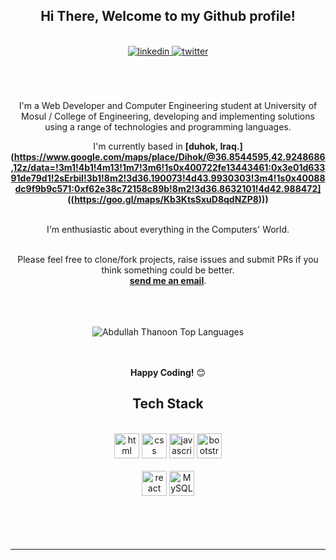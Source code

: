 
<div align="center">
<h2> Hi There, Welcome to my Github profile!</h2>
<br>
<a href="www.linkedin.com/in/abdullah-thanoon-younis-aljabory" target="_blank">
<img src=https://img.shields.io/badge/linkedin-%2300acee.svg?color=405DE6&style=for-the-badge&logo=linkedin&logoColor=white alt=linkedin style="margin-bottom: 5px;" />
</a>
<a href="[https://twitter.com/khalid_altuma](https://twitter.com/Abdullah_Thanon)" target="_blank">
<img src=https://img.shields.io/badge/twitter-%2300acee.svg?color=1DA1F2&style=for-the-badge&logo=twitter&logoColor=white alt=twitter style="margin-bottom: 5px;" />
</a>
<br />
<br />
<br />
<br />

I'm a Web Developer and Computer Engineering student at University of Mosul / College of Engineering, developing and implementing solutions using a range of technologies and programming languages.
<br />

I'm currently based in **[duhok, Iraq.](https://www.google.com/maps/place/Dihok/@36.8544595,42.9248686,12z/data=!3m1!4b1!4m13!1m7!3m6!1s0x400722fe13443461:0x3e01d63391de79d1!2sErbil!3b1!8m2!3d36.190073!4d43.9930303!3m4!1s0x40088dc9f9b9c571:0xf62e38c72158c89b!8m2!3d36.8632101!4d42.988472]
((https://goo.gl/maps/Kb3KtsSxuD8qdNZP8)))**

<br />
I'm enthusiastic about everything in the Computers' World.
<br />
<br />

Please feel free to clone/fork projects, raise issues and submit PRs if you think something could be better.<br />
<a href="mailto:Khalid.a.tuma@gmail.com"><b>send me an email</b></a>.
<br />
<br />

<br />
<br />
<img src="https://github-readme-stats.vercel.app/api/top-langs/?username=AbdullahTh7&layout=compact&theme=dark&bg_color=0A0A0A" alt="Abdullah Thanoon Top Languages"/>
<br />
<br />
<br />

**Happy Coding!** 😊

</div>

<div align="center">

## Tech Stack

<br />
<a margin="10" href="https://developer.mozilla.org/en-US/docs/Web/HTML" target="_blank"><img margin="10px" height="40" src="https://github.com/abdoachhoubi/abdoachhoubi/blob/main/svgs/html.svg" alt="html"></a>
<a margin="10" href="https://developer.mozilla.org/en-US/docs/Web/CSS" target="_blank"><img margin="10px" height="40" src="https://github.com/abdoachhoubi/abdoachhoubi/blob/main/svgs/css.svg" alt="css"></a>
<a margin="10" href="https://developer.mozilla.org/en-US/docs/Web/JavaScript" target="_blank"><img margin="10px" height="40" src="https://github.com/abdoachhoubi/abdoachhoubi/blob/main/svgs/javascript.svg" alt="javascript"></a>
<a margin="10" href="https://getbootstrap.com" target="_blank"><img margin="10px" height="40" src="https://github.com/abdoachhoubi/abdoachhoubi/blob/main/svgs/bootstrap.svg" alt="bootstrap"></a>

<br />
<br />
<a margin="10" href="https://reactjs.org" target="_blank"><img margin="10px" height="40" src="https://github.com/abdoachhoubi/abdoachhoubi/blob/main/svgs/react.svg" alt="react"></a>
<a margin="10" href="https://www.mysql.com" target="_blank"><img margin="10px" height="40" src="https://www.vectorlogo.zone/logos/mysql/mysql-official.svg" alt="MySQL"></a>
<br />
<br />

</div>
<br />
<br />

<div align="center">
<br />

---
